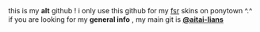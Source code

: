 this is my **alt** github ! i only use this github for my [fsr](https://www.pixiv.net/en/artworks/106187599) skins on ponytown ^.^　　　　　　　　　　　　　　　　　　　　　　　　　　　　　　　　　　　　　　　　　　　　　　　　　　　　　　　　　　　　　　　　　　　　　　　　　　　　　　　　　　　　if you are looking for my **general info** , my main git is [**@aitai-lians**](https://github.com/aitai-lians)
